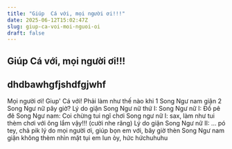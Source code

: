 ```yaml
---
title: "Giúp  Cá với, mọi người ơi!!!"
date: 2025-06-12T15:02:47Z
slug: giup-ca-voi-moi-nguoi-oi
draft: false
---
```


## Giúp  Cá với, mọi người ơi!!!

## dhdbawhgfjshdfgjwhf

Mọi người ơi! Giup' Cá với! Phải làm như thế nào khi 1 Song Ngư nam giận 2 Song Ngư nữ pây giờ?
Lý do giận Song Ngư nữ thứ I: Song Ngư nữ I: Đồ pê đê
                                            Song Ngư nam: Coi chừng tui ngĩ chơi
                                            Song ngư nữ I: sax, làm như tui thèm chơi với ông lắm vậy!!! (cười nhe răng)
Lý do giận Song Ngư nữ II: ... pó tey, chả pik lý do
mọi người ơi, giúp bọn em với, bây giờ thèn Song Ngư nam giận không thèm nhìn mặt tụi em lun òy, hức hứchuhuhu